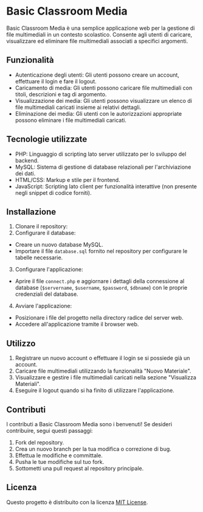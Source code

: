 # Basic Classroom Media

Basic Classroom Media è una semplice applicazione web per la gestione di file multimediali in un contesto scolastico. Consente agli utenti di caricare, visualizzare ed eliminare file multimediali associati a specifici argomenti.

## Funzionalità

- Autenticazione degli utenti: Gli utenti possono creare un account, effettuare il login e fare il logout.
- Caricamento di media: Gli utenti possono caricare file multimediali con titoli, descrizioni e tag di argomento.
- Visualizzazione dei media: Gli utenti possono visualizzare un elenco di file multimediali caricati insieme ai relativi dettagli.
- Eliminazione dei media: Gli utenti con le autorizzazioni appropriate possono eliminare i file multimediali caricati.

## Tecnologie utilizzate

- PHP: Linguaggio di scripting lato server utilizzato per lo sviluppo del backend.
- MySQL: Sistema di gestione di database relazionali per l'archiviazione dei dati.
- HTML/CSS: Markup e stile per il frontend.
- JavaScript: Scripting lato client per funzionalità interattive (non presente negli snippet di codice forniti).

## Installazione

1. Clonare il repository:
2. Configurare il database:

- Creare un nuovo database MySQL.
- Importare il file `database.sql` fornito nel repository per configurare le tabelle necessarie.

3. Configurare l'applicazione:

- Aprire il file `connect.php` e aggiornare i dettagli della connessione al database (`$servername`, `$username`, `$password`, `$dbname`) con le proprie credenziali del database.

4. Avviare l'applicazione:

- Posizionare i file del progetto nella directory radice del server web.
- Accedere all'applicazione tramite il browser web.

## Utilizzo

1. Registrare un nuovo account o effettuare il login se si possiede già un account.
2. Caricare file multimediali utilizzando la funzionalità "Nuovo Materiale".
3. Visualizzare e gestire i file multimediali caricati nella sezione "Visualizza Materiali".
4. Eseguire il logout quando si ha finito di utilizzare l'applicazione.

## Contributi

I contributi a Basic Classroom Media sono i benvenuti! Se desideri contribuire, segui questi passaggi:

1. Fork del repository.
2. Crea un nuovo branch per la tua modifica o correzione di bug.
3. Effettua le modifiche e committale.
4. Pusha le tue modifiche sul tuo fork.
5. Sottometti una pull request al repository principale.

## Licenza

Questo progetto è distribuito con la licenza [MIT License](LICENSE).


